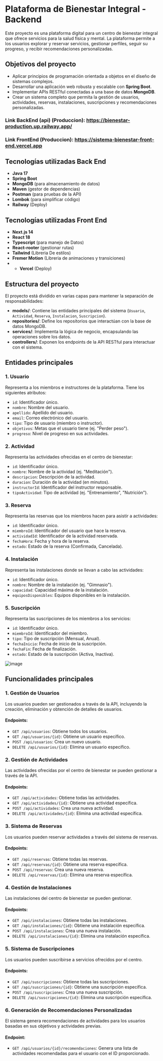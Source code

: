 # Plataforma de Bienestar Integral - Backend

Este proyecto es una plataforma digital para un centro de bienestar integral que ofrece servicios para la salud física y mental. La plataforma permite a los usuarios explorar y reservar servicios, gestionar perfiles, seguir su progreso, y recibir recomendaciones personalizadas.

## Objetivos del proyecto

- Aplicar principios de programación orientada a objetos en el diseño de sistemas complejos.
- Desarrollar una aplicación web robusta y escalable con **Spring Boot**.
- Implementar APIs RESTful conectadas a una base de datos **MongoDB**.
- Crear un sistema completo que permita la gestión de usuarios, actividades, reservas, instalaciones, suscripciones y recomendaciones personalizadas.


### Link BackEnd (api) (Produccion): https://bienestar-production.up.railway.app/

### Link FrontEnd (Produccion): https://sistema-bienestar-front-end.vercel.app


## Tecnologías utilizadas Back End
- **Java 17**
- **Spring Boot**
- **MongoDB** (para almacenamiento de datos)
- **Maven** (gestor de dependencias)
- **Postman** (para pruebas de la API)
- **Lombok** (para simplificar código)
- **Railway** (Deploy)

## Tecnologías utilizadas Front End
- **Next.js 14**
- **React 18**
- **Typescript** (para manejo de Datos)
- **React-rooter** (gestionar rutas)
- **Tailwind** (Libreria De estilos)
- **Fremer Motion** (Libreria de animaciones y transiciones)
- - **Vercel** (Deploy)

## Estructura del proyecto

El proyecto está dividido en varias capas para mantener la separación de responsabilidades:

- **models/**: Contiene las entidades principales del sistema (`Usuario`, `Actividad`, `Reserva`, `Instalacion`, `Suscripcion`).
- **repositories/**: Define los repositorios que interactúan con la base de datos MongoDB.
- **services/**: Implementa la lógica de negocio, encapsulando las operaciones sobre los datos.
- **controllers/**: Exponen los endpoints de la API RESTful para interactuar con el sistema.

## Entidades principales

### 1. Usuario
Representa a los miembros e instructores de la plataforma. Tiene los siguientes atributos:
- `id`: Identificador único.
- `nombre`: Nombre del usuario.
- `apellido`: Apellido del usuario.
- `email`: Correo electrónico del usuario.
- `tipo`: Tipo de usuario (miembro o instructor).
- `objetivos`: Metas que el usuario tiene (ej. "Perder peso").
- `progreso`: Nivel de progreso en sus actividades.

### 2. Actividad
Representa las actividades ofrecidas en el centro de bienestar:
- `id`: Identificador único.
- `nombre`: Nombre de la actividad (ej. "Meditación").
- `descripcion`: Descripción de la actividad.
- `duracion`: Duración de la actividad (en minutos).
- `instructorId`: Identificador del instructor responsable.
- `tipoActividad`: Tipo de actividad (ej. "Entrenamiento", "Nutrición").

### 3. Reserva
Representa las reservas que los miembros hacen para asistir a actividades:
- `id`: Identificador único.
- `miembroId`: Identificador del usuario que hace la reserva.
- `actividadId`: Identificador de la actividad reservada.
- `fechaHora`: Fecha y hora de la reserva.
- `estado`: Estado de la reserva (Confirmada, Cancelada).

### 4. Instalación
Representa las instalaciones donde se llevan a cabo las actividades:
- `id`: Identificador único.
- `nombre`: Nombre de la instalación (ej. "Gimnasio").
- `capacidad`: Capacidad máxima de la instalación.
- `equiposDisponibles`: Equipos disponibles en la instalación.

### 5. Suscripción
Representa las suscripciones de los miembros a los servicios:
- `id`: Identificador único.
- `miembroId`: Identificador del miembro.
- `tipo`: Tipo de suscripción (Mensual, Anual).
- `fechaInicio`: Fecha de inicio de la suscripción.
- `fechaFin`: Fecha de finalización.
- `estado`: Estado de la suscripción (Activa, Inactiva).

![image](https://github.com/user-attachments/assets/1988950a-bab9-4dc1-adba-225162b9473a)

## Funcionalidades principales

### 1. Gestión de Usuarios
Los usuarios pueden ser gestionados a través de la API, incluyendo la creación, eliminación y obtención de detalles de usuarios.

#### Endpoints:
- `GET /api/usuarios`: Obtiene todos los usuarios.
- `GET /api/usuarios/{id}`: Obtiene un usuario específico.
- `POST /api/usuarios`: Crea un nuevo usuario.
- `DELETE /api/usuarios/{id}`: Elimina un usuario específico.

### 2. Gestión de Actividades
Las actividades ofrecidas por el centro de bienestar se pueden gestionar a través de la API.

#### Endpoints:
- `GET /api/actividades`: Obtiene todas las actividades.
- `GET /api/actividades/{id}`: Obtiene una actividad específica.
- `POST /api/actividades`: Crea una nueva actividad.
- `DELETE /api/actividades/{id}`: Elimina una actividad específica.

### 3. Sistema de Reservas
Los usuarios pueden reservar actividades a través del sistema de reservas.

#### Endpoints:
- `GET /api/reservas`: Obtiene todas las reservas.
- `GET /api/reservas/{id}`: Obtiene una reserva específica.
- `POST /api/reservas`: Crea una nueva reserva.
- `DELETE /api/reservas/{id}`: Elimina una reserva específica.

### 4. Gestión de Instalaciones
Las instalaciones del centro de bienestar se pueden gestionar.

#### Endpoints:
- `GET /api/instalaciones`: Obtiene todas las instalaciones.
- `GET /api/instalaciones/{id}`: Obtiene una instalación específica.
- `POST /api/instalaciones`: Crea una nueva instalación.
- `DELETE /api/instalaciones/{id}`: Elimina una instalación específica.

### 5. Sistema de Suscripciones
Los usuarios pueden suscribirse a servicios ofrecidos por el centro.

#### Endpoints:
- `GET /api/suscripciones`: Obtiene todas las suscripciones.
- `GET /api/suscripciones/{id}`: Obtiene una suscripción específica.
- `POST /api/suscripciones`: Crea una nueva suscripción.
- `DELETE /api/suscripciones/{id}`: Elimina una suscripción específica.

### 6. Generación de Recomendaciones Personalizadas
El sistema genera recomendaciones de actividades para los usuarios basadas en sus objetivos y actividades previas.

#### Endpoint:
- `GET /api/usuarios/{id}/recomendaciones`: Genera una lista de actividades recomendadas para el usuario con el ID proporcionado.

